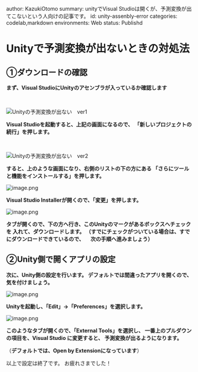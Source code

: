 author: KazukiOtomo
summary: unityでVisual Studioは開くが、予測変換が出てこないという人向けの記事です。
id: unity-assenbly-error
categories: codelab,markdown
environments: Web
status: Publishd
<!-- feedback link: https://github.com/KazukiOtomo/Articles -->

# Unityで予測変換が出ないときの対処法

## ①ダウンロードの確認

**まず、Visual StudioにUnityのアセンブラが入っているか確認します**

<br>

![Unityの予測変換が出ない　ver1](https://user-images.githubusercontent.com/67196994/111075513-a5ff6c00-852b-11eb-90a4-df5ececc734e.jpg)

**Visual Studioを起動すると、上記の画面になるので、**
**「新しいプロジェクトの続行」を押します。**

<br>

![Unityの予測変換が出ない　ver2](https://user-images.githubusercontent.com/67196994/111075720-b06e3580-852c-11eb-82a0-0b663cf83f97.jpg)

**すると、上のような画面になり、右側のリストの下の方にある
「さらにツールと機能をインストールする」を押します。**

![image.png](https://qiita-image-store.s3.ap-northeast-1.amazonaws.com/0/850380/3ce37501-85bd-7fcf-de54-bce83a5e9eb0.png)

**Visual Studio Installerが開くので、「変更」を押します。**

![image.png](https://qiita-image-store.s3.ap-northeast-1.amazonaws.com/0/850380/b0d3deed-e267-2f23-a7b5-e1dc42060140.png)

**タブが開くので、下の方へ行き、このUnityのマークがあるボックスへチェックを
入れて、ダウンロードします。
（すでにチェックがついている場合は、すでにダウンロードできているので、
　次の手順へ進みましょう）**

## ②Unity側で開くアプリの設定

**次に、Unity側の設定を行います。
デフォルトでは間違ったアプリを開くので、気を付けましょう。**

![image.png](https://qiita-image-store.s3.ap-northeast-1.amazonaws.com/0/850380/a626d1ce-e614-7ab9-e1f1-da933a42a6f2.png)

**Unityを起動し、「Edit」->「Preferences」を選択します。**

![image.png](https://qiita-image-store.s3.ap-northeast-1.amazonaws.com/0/850380/26832ac3-0b77-61d2-62e7-96ec4fc07c14.png)

**このようなタブが開くので、「External Tools」を選択し、
一番上のプルダウンの項目を、Visual Studio に変更すると、
予測変換が出るようになります。**

（**デフォルトでは、Open by Extensionになっています**）


以上で設定は終了です。
お疲れさまでした！
